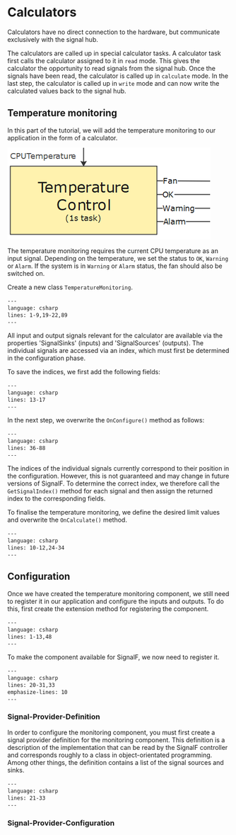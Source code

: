 # Calculators

Calculators have no direct connection to the hardware, but communicate exclusively with the signal hub.

The calculators are called up in special calculator tasks. A calculator task first calls the calculator assigned to it in  `read` mode. This gives the calculator the opportunity to read signals from the signal hub. Once the signals have been read, the calculator is called up in `calculate` mode. In the last step, the calculator is called up in `write` mode and can now write the calculated values back to the signal hub.

## Temperature monitoring
In this part of the tutorial, we will add the temperature monitoring to our application in the form of a calculator.

![Calculator](assets/images/Calculator.png)

The temperature monitoring requires the current CPU temperature as an input signal. Depending on the temperature, we set the status to `OK`, `Warning` or `Alarm`. If the system is in `Warning` or `Alarm` status, the fan should also be switched on. 

Create a new class `TemperatureMonitoring`.

```{literalinclude} assets/code/TemperatureMonitoring.cs
---
language: csharp
lines: 1-9,19-22,89
---
```

All input and output signals relevant for the calculator are available via the properties 'SignalSinks' (inputs) and 'SignalSources' (outputs).
The individual signals are accessed via an index, which must first be determined in the configuration phase.

To save the indices, we first add the following fields:

```{literalinclude} assets/code/TemperatureMonitoring.cs
---
language: csharp
lines: 13-17
---
```
In the next step, we overwrite the `OnConfigure()` method as follows:

```{literalinclude} assets/code/TemperatureMonitoring.cs
---
language: csharp
lines: 36-88
---
```

The indices of the individual signals currently correspond to their position in the configuration. However, this is not guaranteed and may change in future versions of SignalF. To determine the correct index, we therefore call the `GetSignalIndex()` method for each signal and then assign the returned index to the corresponding fields.

To finalise the temperature monitoring, we define the desired limit values and overwrite the `OnCalculate()` method.

```{literalinclude} assets/code/TemperatureMonitoring.cs
---
language: csharp
lines: 10-12,24-34
---
```

## Configuration
Once we have created the temperature monitoring component, we still need to register it in our application and configure the inputs and outputs. To do this, first create the extension method for registering the component.

```{literalinclude} assets/code/MonitoringExtensions.cs
---
language: csharp
lines: 1-13,48
---
```

To make the component available for SignalF, we now need to register it.

```{literalinclude} assets/code/Program.cs
---
language: csharp
lines: 20-31,33
emphasize-lines: 10
---
```

### Signal-Provider-Definition
In order to configure the monitoring component, you must first create a signal provider definition for the monitoring component. This definition is a description of the implementation that can be read by the SignalF controller and corresponds roughly to a class in object-orientated programming. Among other things, the definition contains a list of the signal sources and sinks.

```{literalinclude} assets/code/MonitoringExtensions.cs
---
language: csharp
lines: 21-33
---
```

### Signal-Provider-Configuration